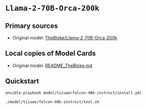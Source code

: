 # `Llama-2-70B-Orca-200k`

## Primary sources

- Original model:  <a href="https://huggingface.co/TheBloke/Llama-2-70B-Orca-200k-GGUF" target="_blank"> TheBloke/Llama-2-70B-Orca-200k </a>

## Local copies of Model Cards

- Original model: [README_TheBloke.md](./README_TheBloke.md)


## Quickstart

```bash
ansible-playbook model/tiiuae/falcon-40b-instruct/install.yml
```

```bash
./model/tiiuae/falcon-40b-instruct/test.sh
```

